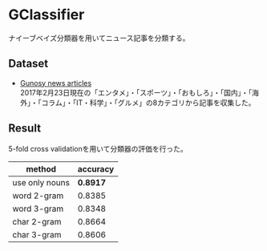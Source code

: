 # GClassifier

ナイーブベイズ分類器を用いてニュース記事を分類する。

## Dataset

* [Gunosy news articles](https://gunosy.com/)  
  2017年2月23日現在の「エンタメ」・「スポーツ」・「おもしろ」・「国内」・「海外」・「コラム」・「IT・科学」・「グルメ」の8カテゴリから記事を収集した。

## Result

5-fold cross validationを用いて分類器の評価を行った。

| method          | accuracy   |
|-----------------|------------|
| use only nouns  | **0.8917** |
| word 2-gram     | 0.8385     |
| word 3-gram     | 0.8348     |
| char 2-gram     | 0.8664     |
| char 3-gram     | 0.8606     |
